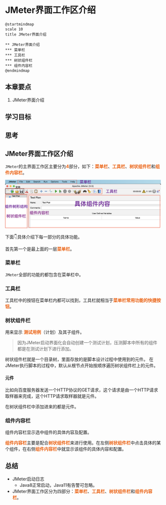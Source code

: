 # JMeter界面工作区介绍


```plantuml
@startmindmap
scale 10
title JMeter界面介绍

** JMeter界面介绍
*** 菜单栏
*** 工具栏
*** 树状组件栏
*** 组件内容栏
@endmindmap
```


## 本章要点

1. JMeter界面介绍


## 学习目标



## 思考


## JMeter界面工作区介绍

`JMeter`的主界面工作区主要分为**4**部分，如下：**菜单栏**、**工具栏**、**树状组件栏**和**组件内容栏**。

![](assets/20230116150926.png)

下面👇具体介绍下每一部分的具体功能。

首先第一个是最上面的一层**菜单栏**。
### 菜单栏

`JMeter`全部的功能的都包含在菜单栏中。

### 工具栏

工具栏中的按钮在菜单栏内都可以找到，工具栏就相当于**菜单栏常用功能的快捷按钮**。

### 树状组件栏

用来显示 **测试用例**（计划）及其子组件。

>因为JMeter启动界面化会自动创建一个测试计划，压测脚本中所有的组件都是在测试计划下进行添加。

树状组件栏就是一个目录树，里面存放的是脚本设计过程中使用到的元件。
在JMeter执行脚本的过程中，默认从根节点开始按顺序遍历树状组件栏上的元件。

#### 元件

比如向百度服务器发送一个HTTP协议的GET请求，这个请求是由一个HTTP请求取样器来完成，这个HTTP请求取样器就是元件。

在树状组件栏中添加进来的都是元件。

### 组件内容栏

组件内容栏显示选中组件的具体内容及配置。

**组件内容栏**主要是配合**树状组件栏**来进行使用。在左侧**树状组件栏**中点击具体的某个组件，在右侧**组件内容栏**中就显示该组件的具体内容和配置。



## 总结

- JMeter启动日志
  - Java8正常启动，Java11有告警可忽略。
- JMeter界面工作区分为四部分：**菜单栏**、**工具栏**、**树状组件栏**和**组件内容栏**。




<style>
  strong {
    color: #ea6010;
    font-weight: bolder;
  }
  .reveal blockquote {
    font-style: unset;
  }
</style>

